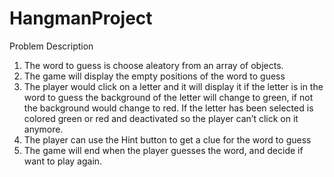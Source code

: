 # HangmanProject

Problem Description

1.  The word to guess is choose aleatory from an array of objects.
2.  The game will display the empty positions of the word to guess
3.  The player would click on a letter and it will display it if the letter is in the word to guess the background of the letter will change to green, 
    if not the  background would change to red.  If the letter has been selected is colored green or red and deactivated so the player can’t click on it anymore.
4.  The player can use the Hint button to get a clue for the word to guess
5.  The game will end when the player guesses the word, and decide if want to play again.
 
